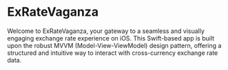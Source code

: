 # ExRateVaganza
Welcome to ExRateVaganza, your gateway to a seamless and visually engaging exchange rate experience on iOS. This Swift-based app is built upon the robust MVVM (Model-View-ViewModel) design pattern, offering a structured and intuitive way to interact with cross-currency exchange rate data.
